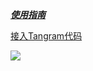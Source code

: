 [***使用指南*** ](http://tangram.pingguohe.net/docs/android/access-tangram) <br>

[接入Tangram代码](tangram_Ali/接入Tangram代码)

<div width="100px" height="200px"><img src="https://img.alicdn.com/tfs/TB1v8lrQpXXXXcEXFXXXXXXXXXX-600-1067.gif"/></div>

